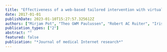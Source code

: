 ```yaml
---
title: "Effectiveness of a web-based tailored intervention with virtual assistants promoting the acceptability of HPV vaccination among mothers of invited girls: randomized controlled trial"
date: 2017-01-01
publishDate: 2023-01-10T15:27:57.325612Z
authors: ["Mirjam Pot", "Theo GWM Paulussen", "Robert AC Ruiter", "Iris Eekhout", "Hester E De Melker", "Maxine EA Spoelstra", "Hilde M Van Keulen", " others"]
publication_types: ["2"]
abstract: ""
featured: false
publication: "*Journal of medical Internet research*"
---
```


